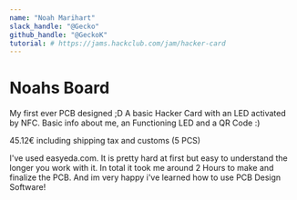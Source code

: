 ```yaml
---
name: "Noah Marihart"
slack_handle: "@Gecko"
github_handle: "@GeckoK"
tutorial: # https://jams.hackclub.com/jam/hacker-card
---
```


# Noahs Board

<!-- Describe your board in 2-3 sentences. What are you making? What will it do? -->
My first ever PCB designed ;D
A basic Hacker Card with an LED activated by NFC.
Basic info about me, an Functioning LED and a QR Code :)

<!-- How much is it going to cost? -->

45.12€ including shipping tax and customs (5 PCS)

<!-- Tell us a little bit about your design process. What were some challenges? What helped? ***Totally optional*** -->

I've used easyeda.com. It is pretty hard at first but easy to understand the longer you work with it.
In total it took me around 2 Hours to make and finalize the PCB. And im very happy i've learned how to use PCB Design Software!
